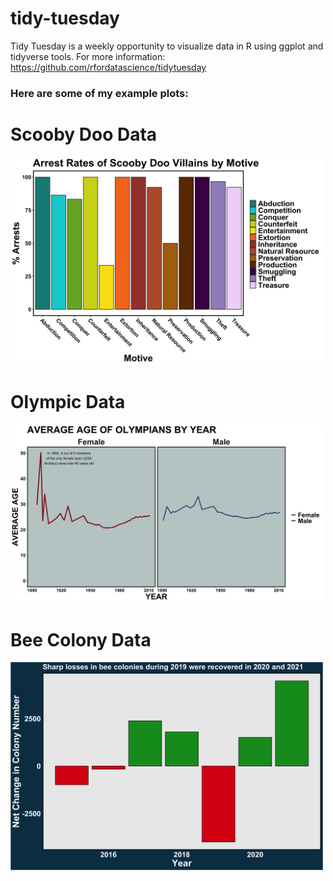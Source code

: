 # tidy-tuesday
Tidy Tuesday is a weekly opportunity to visualize data in R using ggplot and tidyverse tools. For more information: https://github.com/rfordatascience/tidytuesday

### Here are some of my example plots:


# Scooby Doo Data

<img src="https://github.com/mfrankz/tidy-tuesday/blob/main/2021_Wk29_Scooby/scooby_arrests.png" width="500">

# Olympic Data

<img src="https://github.com/mfrankz/tidy-tuesday/blob/main/2021_Wk31_Olympics/olympian_age.png" width="500">

# Bee Colony Data

<img src="https://github.com/mfrankz/tidy-tuesday/blob/main/2022_Wk2_Bees/bees.png" width="500">
